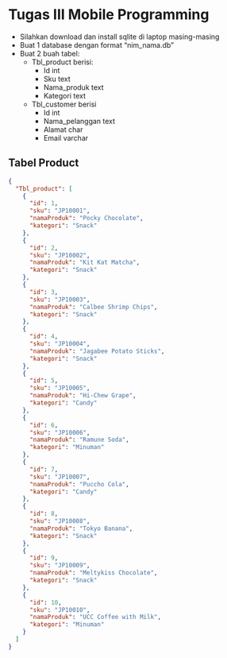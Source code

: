 # Tugas III Mobile Programming
- Silahkan download dan install sqlite di laptop masing-masing
- Buat 1 database dengan format “nim_nama.db”
- Buat 2 buah tabel:
  - Tbl_product berisi:
      - Id int
      - Sku text
      - Nama_produk text
      - Kategori text
  - Tbl_customer berisi
      - Id int
      - Nama_pelanggan text
      - Alamat char
      - Email varchar
   

## Tabel Product
```json
{
  "Tbl_product": [
    {
      "id": 1,
      "sku": "JP10001",
      "namaProduk": "Pocky Chocolate",
      "kategori": "Snack"
    },
    {
      "id": 2,
      "sku": "JP10002",
      "namaProduk": "Kit Kat Matcha",
      "kategori": "Snack"
    },
    {
      "id": 3,
      "sku": "JP10003",
      "namaProduk": "Calbee Shrimp Chips",
      "kategori": "Snack"
    },
    {
      "id": 4,
      "sku": "JP10004",
      "namaProduk": "Jagabee Potato Sticks",
      "kategori": "Snack"
    },
    {
      "id": 5,
      "sku": "JP10005",
      "namaProduk": "Hi-Chew Grape",
      "kategori": "Candy"
    },
    {
      "id": 6,
      "sku": "JP10006",
      "namaProduk": "Ramune Soda",
      "kategori": "Minuman"
    },
    {
      "id": 7,
      "sku": "JP10007",
      "namaProduk": "Puccho Cola",
      "kategori": "Candy"
    },
    {
      "id": 8,
      "sku": "JP10008",
      "namaProduk": "Tokyo Banana",
      "kategori": "Snack"
    },
    {
      "id": 9,
      "sku": "JP10009",
      "namaProduk": "Meltykiss Chocolate",
      "kategori": "Snack"
    },
    {
      "id": 10,
      "sku": "JP10010",
      "namaProduk": "UCC Coffee with Milk",
      "kategori": "Minuman"
    }
  ]
}
```

